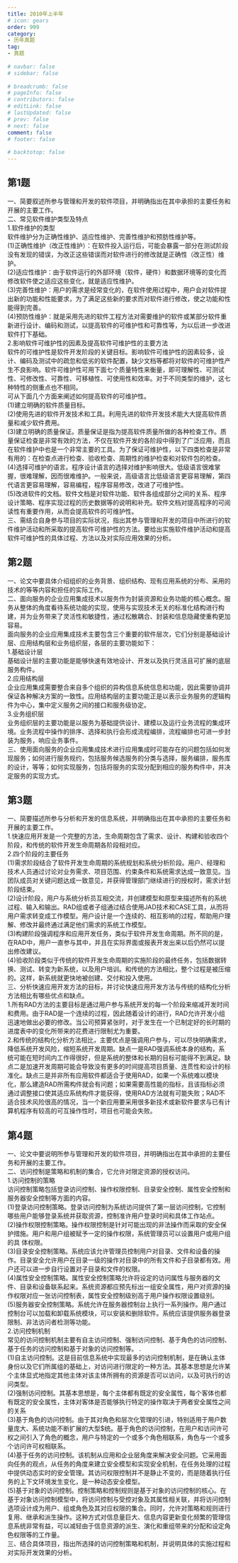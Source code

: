 ```yaml
---  
title: 2010年上半年  
# icon: gears  
order: 999  
category:  
- 历年真题  
tag:  
- 真题  
  
# navbar: false  
# sidebar: false  
  
# breadcrumb: false  
# pageInfo: false  
# contributors: false  
# editLink: false  
# lastUpdated: false  
# prev: false  
# next: false  
comment: false  
# footer: false  
  
# backtotop: false  
---  
```

## 第1题 ##

一、简要叙述所参与管理和开发的软件项目，并明确指出在其中承担的主要任务和开展的主要工作。  
二、常见软件维护类型及特点  
1.软件维护的类型  
软件维护分为正确性维护、适应性维护、完善性维护和预肪性维护等。  
(1)正确性维护（改正性维护）：在软件投入运行后，可能会暴露一部分在测试阶段没有发现的错误，为改正这些错误而对软件进行的修改就是正确性（改正性）维护。  
(2)适应性维护：由于软件运行的外部环境（软件，硬件）和数据环境等的变化而修改软件使之适应这些变化，就是适应性维护。  
(3)完善性维护：用户的需求是经常变化的，在软件使用过程中，用户会对软件提出新的功能和性能要求，为了满足这些新的要求而对软件进行修改，使之功能和性能得到完善。  
(4)预防性维护：就是采用先进的软件工程方法对需要维护的软件或某部分软件重新进行设计、编码和测试，以提高软件的可维护性和可靠性等，为以后进一步改进软件打下基础。  
2.影响软件可维护性的因素及提高软件可维护性的主要方法  
软件的可维护性是软件开发阶段的关键目标。影响软件可维护性的因素较多，设计、编码及测试中的疏忽和低劣的软件配置，缺少文档等都将对软件的可维护性产生不良影响。软件可维护性可用下面七个质量特性来衡量，即可理解性、可测试性、可修改性、可靠性、可移植性、可使用性和效率。对于不同类型的维护，这七种特性的侧重点也不相同。  
可从下面几个方面来阐述如何提高软件的可维护性。  
(1)建立明确的软件质量目标。  
(2)使用先进的软件开发技术和工具。利用先进的软件开发技术能大大提高软件质量和减少软件费用。  
(3)建立明确的质量保证。质量保证是指为提高软件质量所做的各种检查工作。质量保证检查是非常有效的方法，不仅在软件开发的各阶段中得到了广泛应用，而且在软件维护中也是一个非常主要的工具。为了保证可维护性，以下四类检查是非常有用的：在检查点进行检查、验收检查、周期性的维护检查和对软件包的检查。  
(4)选择可维护的语言。程序设计语言的选择对维护影响很大。低级语言很难掌握，很难理解，因而很难维护。一般来说，高级语言比低级语言更容易理解，第四代语言更容易理解，容易编程，程序容易修改，改进了可维护性。  
(5)改进软件的文档。软件文档是对软件功能、软件各组成部分之间的关系、程序设计策略、程序实现过程的历史数据等的说明和补充。软件文档对提高程序的可阅读性有重要作用，从而会提高软件的可维护性。  
三、需结合自身参与项目的实际状况，指出其参与管理和开发的项目中所进行的软件维护活动和所采取的提高软件可维护性的方法。要给出实施软件维护活动和提高软件可维护性的具体过程、方法以及对实际应用效果的分析。  


## 第2题 ##

一、论文中要具体介绍组织的业务背景、组织结构、现有应用系统的分布、采用的技术的等等内容和担任的实际工作。  
二、面向服务的企业应用集成技术以服务作为封装资源和业务功能的核心概念。服务从整体的角度看待系统功能的实现，使用与实现技术无关的标准化结构进行构建，并为业务带来了灵活性和敏捷性，通过松散耦合、封装和信息隐藏使重构更加容易。  
面向服务的企业应用集成技术主要包含三个重要的软件层次，它们分别是基础设计层、应用结构层和业务组织层，各层的主要功能如下：  
1.基础设计层  
基础设计层的主要功能是能够快速有效地设计、开发以及执行灵活且可扩展的底层服务构件。  
2.应用结构层  
企业应用集成需要整合来自多个组织的异构信息系统信息和功能，因此需要协调并保证各种解决方案的一致性。应用结构层的主要功能正是以表示业务服务的逻辑构件为中心，集中定义服务之间的接口和服务级协定。  
3.业务组织层  
业务组织层的主要功能是以服务为基础提供设计、建模以及运行业务流程的集成环境。业务流程中操作的排序、选择和执行会形成流程编排，流程编排也可进一步封装为服务，响应业务事件。  
三、使用面向服务的企业应用集成技术进行应用集成时可能存在的问题包括如何发现服务；如何进行服务规约，包括服务候选服务的分类与选择，服务编排，服务库的设计，等等；如何实现服务，包括将服务的实现分配到相应的服务构件中，并决定服务的实现方式。  


## 第3题 ##

一、简要描述所参与分析和开发的信息系统，并明确指出在其中承担的主要任务和开展的主要工作。  
1.快速应用开发是一个完整的方法，生命周期包含了需求、设计、构建和验收四个阶段，和传统的软件开发生命周期各阶段相对应。  
2.四个阶段的主要任务  
(1)需求阶段结合了软件开发生命周期的系统规划和系统分析阶段。用户、经理和技术人员通过讨论对业务需求、项目范围、约束条件和系统需求达成一致意见。当团队成员对关键问题达成一致意见，并获得管理部门继续进行的授权时，需求计划阶段结束。  
(2)设计阶段，用户与系统分析员互相交流，并创建模型和原型来描述所有的系统过程、输入和输出。RAD组或者子组通过结合使用JAD技术和CASE工具，从而将用户需求转变成工作模型。用户设计是一个连续的、相互影响的过程，帮助用户理解、修改并最终通过满足他们需求的系统工作模型。  
(3)构建阶段强调程序和应用开发任务，类似于软件开发生命周期。所不同的是，在RAD中，用户一直参与其中，并且在实际界面或报表开发出来以后仍然可以提出修改建议。  
(4)验收阶段类似于传统的软件开发生命周期的实施阶段的最终任务，包括数据转换、测试、转变为新系统，以及用户培训。和传统的方法相比，整个过程是被压缩的。这样，新系统就更快地被创建、交付和投入使用。  
三、分析快速应用开发方法的目标，并讨论快速应用开发方法与传统的结构化分析方法相比有哪些优点和缺点。  
1.所有RAD方法的主要目标是通过用户参与系统开发的每一个阶段来缩减开发时间和费用。由于RAD是一个连续的过程，因此随着设计的进行，RAD允许开发小组迅速地做出必要的修改。当公司预算紧张时，对于发生在一个已制定好的长时期的进度表中的变化所带来的花费进行限制尤为重要。  
2.和传统的结构化分析方法相比，主要优点是强调用户参与，可以尽快明确需求，降低系统开发风险，缩短系统开发周期。缺点一是RAD强调系统本身的结构，系统可能在短时间内工作得很好，但是系统的整体和长期的目标可能得不到满足。缺点二是加速开发周期可能会导致没有更多的时间提高项目质量、连贯性和设计的标准化。缺点三是并非所有应用软件都适合于使用RAD，如果一个系统难以模块化，那么建造RAD所需构件就会有问题；如果需要高性能的指标，且该指标必须通过调整接口使其适应系统构件才能获得，使用RAD方法就有可能失败；RAD不适合技术风险很高的情况，当一个新应用要采用很多新技术或新软件要求与已有计算机程序有较高的可互操作性时，项目也可能会失败。  


## 第4题 ##

一、论文中要说明所参与管理和开发的软件项目，并明确指出在其中承担的主要任务和开展的主要工作。  
二、访问控制是策略和机制的集合，它允许对限定资源的授权访问。  
1.访问控制的策略  
访问控制策略包括登录访问控制、操作权限控制、目录安全控制、属性安全控制和服务器安全控制等方面的内容。  
(1)登录访问控制策略。登录访问控制为系统访问提供了第一层访问控制，它控制哪些用户能够登录系统并获取资源，控制准许用户登录时间和具体工作站点。  
(2)操作权限控制策略。操作权限控制是针对可能出现的非法操作而采取的安全保 护措施。用户和用户组被赋予一定的操作权限，系统管理员可以设置用户或用户组的具 体权限。  
(3)目录安全控制策略。系统应该允许管理员控制用户对目录、文件和设备的操作。目录安全允许用户在目录一级的操作对目录中的所有文件和子目录都有效。用户还可以进一步自行设置对子目录和文件的权限。  
(4)属性安全控制策略。属性安全控制策略允许将设定的访问属性与服务器的文件、目录和设备联系起来。系统资源都应预先标出一组安全属性，用户对资源的操作权限对应一张访问控制表，属性安全控制级别高于用户操作权限设置级别。  
(5)服务器安全控制策略。系统允许在服务器控制台上执行一系列操作。用户通过控制台可以加载和卸载系统模块，可以安装和删除软件。系统应该提供服务器登录限制、非法访问者检测等功能。  
2.访问控制机制  
常见的访问控制机制主要有自主访问控制、强制访问控制、基于角色的访问控制、基于任务的访问控制和基于对象的访问控制等。 .  
(1)自主访问控制。这是目前信息系统中实现最多的访问控制机制，是在确认主体身份以及它们所属组的基础上，对访问进行限定的一种方法。其基本思想是允许某个主体显式地指定其他主体对该主体所拥有的资源是否可以访问，以及可执行的访问类型。  
(2)强制访问控制。其基本思想是，每个主体都有既定的安全属性，每个客体也都有既定的安全属性，主体对客体是否能够执行特定的操作取决于两者安全属性之间的关系  
(3)基于角色的访问控制。由于其对角色和层次化管理的引进，特别适用于用户数量庞大、系统功能不断扩展的大型$统。基于角色的访问控制，在用户和访问许可权之间引入了角色的概念，用户与特定的一个或多个角色相联系，角色与一个或多个访问许可权相联系。  
(4)基于任务的访问控制。该机制从应用和企业层角度来解决安全问题。它采用面向任务的观点，从任务的角度来建立安全模型和实现安全机制，在任务处理的过程中提供动态实时的安全管理。其访问权限控制并不是静止不变的，而是随着执行任务的上下文环境发生变化，是一种动态安全模型。  
(5)基于对象的访问控制。控制策略和控制规则是基于对象的访问控制的核心。在基于对象访问控制模型中，将访问控制与受控对象及其属性相关联，并将访问控制选项设计成为用户、组或角色及其对应权限的集合。同时，允许对策略和规则进行复用、继承和派生操作。这种方式对信息量巨大、信息内容更新变化频繁的管理信息系统非常有益，可以减轻由于信息资源的派生、演化和重组带来的分配和设定角色权限等的工作量。  
三、结合具体项目，指出所选择的访问控制策略和机制，并说明具体的实施过程和对实际开发效果的分析。  


